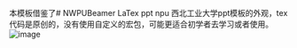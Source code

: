 本模板借鉴了# NWPUBeamer LaTex ppt npu 西北工业大学ppt模板的外观，tex代码是原创的，没有使用自定义的宏包，可能更适合初学者去学习或者使用。
![image](https://github.com/Guanyu-Li/ppt/assets/113812091/11a667b4-e508-4495-ae56-a417af6292e3)

